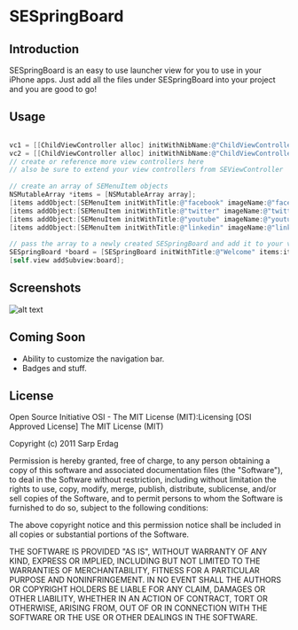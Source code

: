 SESpringBoard
====================

Introduction
---------------------

SESpringBoard is an easy to use launcher view for you to use in your iPhone apps. Just add all the files under SESpringBoard into your project and you are good to go!

Usage
---------------------

```objective-c

vc1 = [[ChildViewController alloc] initWithNibName:@"ChildViewController" bundle:nil];
vc2 = [[ChildViewController alloc] initWithNibName:@"ChildViewController" bundle:nil];
// create or reference more view controllers here
// also be sure to extend your view controllers from SEViewController
    
// create an array of SEMenuItem objects
NSMutableArray *items = [NSMutableArray array];
[items addObject:[SEMenuItem initWithTitle:@"facebook" imageName:@"facebook.png" viewController:vc1]];
[items addObject:[SEMenuItem initWithTitle:@"twitter" imageName:@"twitter.png" viewController:vc2]];
[items addObject:[SEMenuItem initWithTitle:@"youtube" imageName:@"youtube.png" viewController:vc1]];
[items addObject:[SEMenuItem initWithTitle:@"linkedin" imageName:@"linkedin.png" viewController:vc2]];
    
// pass the array to a newly created SESpringBoard and add it to your view
SESpringBoard *board = [SESpringBoard initWithTitle:@"Welcome" items:items launcherImage:[UIImage imageNamed:@"navbtn_home.png"]];
[self.view addSubview:board];

```

Screenshots
---------------------

![alt text](http://dl.dropbox.com/u/1124427/sespringboard.png "SESpringBoard Paged")


Coming Soon
---------------------
- Ability to customize the navigation bar.
- Badges and stuff. 


License
---------------------

Open Source Initiative OSI - The MIT License (MIT):Licensing [OSI Approved License] The MIT License (MIT)

Copyright (c) 2011 Sarp Erdag

Permission is hereby granted, free of charge, to any person obtaining a copy of this software and associated documentation files (the "Software"), to deal in the Software without restriction, including without limitation the rights to use, copy, modify, merge, publish, distribute, sublicense, and/or sell copies of the Software, and to permit persons to whom the Software is furnished to do so, subject to the following conditions:

The above copyright notice and this permission notice shall be included in all copies or substantial portions of the Software.

THE SOFTWARE IS PROVIDED "AS IS", WITHOUT WARRANTY OF ANY KIND, EXPRESS OR IMPLIED, INCLUDING BUT NOT LIMITED TO THE WARRANTIES OF MERCHANTABILITY, FITNESS FOR A PARTICULAR PURPOSE AND NONINFRINGEMENT. IN NO EVENT SHALL THE AUTHORS OR COPYRIGHT HOLDERS BE LIABLE FOR ANY CLAIM, DAMAGES OR OTHER LIABILITY, WHETHER IN AN ACTION OF CONTRACT, TORT OR OTHERWISE, ARISING FROM, OUT OF OR IN CONNECTION WITH THE SOFTWARE OR THE USE OR OTHER DEALINGS IN THE SOFTWARE.
